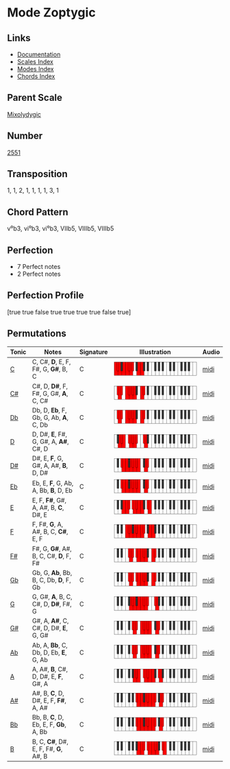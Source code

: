 # Mode Zoptygic

## Links

- [Documentation](README.md)
- [Scales Index](Scales.md)
- [Modes Index](Modes.md)
- [Chords Index](Chords.md)

## Parent Scale

[Mixolydygic](ScaleMixolydygic.md)

## Number

[2551](https://ianring.com/musictheory/scales/2551)

## Transposition

1, 1, 2, 1, 1, 1, 1, 3, 1

## Chord Pattern

v⁰b3, vi⁰b3, vi⁰b3, VIIb5, VIIIb5, VIIIb5

## Perfection

- 7 Perfect notes
- 2 Perfect notes

## Perfection Profile

[true true false true true true true false true]

## Permutations

| Tonic | Notes | Signature | Illustration | Audio |
|-------|-------|-----------|--------------|-------|
| [C](ModeCNaturalZoptygic.md) | C, C#, **D**, E, F, F#, G, **G#**, B, C | C | ![CNaturalZoptygic](ModeCNaturalZoptygic.png) | [midi](https://github.com/edipermadi/music/blob/main/docs/ModeCNaturalZoptygic.mid?raw=true) |
| [C#](ModeCSharpZoptygic.md) | C#, D, **D#**, F, F#, G, G#, **A**, C, C# | C | ![CSharpZoptygic](ModeCSharpZoptygic.png) | [midi](https://github.com/edipermadi/music/blob/main/docs/ModeCSharpZoptygic.mid?raw=true) |
| [Db](ModeDFlatZoptygic.md) | Db, D, **Eb**, F, Gb, G, Ab, **A**, C, Db | C | ![DFlatZoptygic](ModeDFlatZoptygic.png) | [midi](https://github.com/edipermadi/music/blob/main/docs/ModeDFlatZoptygic.mid?raw=true) |
| [D](ModeDNaturalZoptygic.md) | D, D#, **E**, F#, G, G#, A, **A#**, C#, D | C | ![DNaturalZoptygic](ModeDNaturalZoptygic.png) | [midi](https://github.com/edipermadi/music/blob/main/docs/ModeDNaturalZoptygic.mid?raw=true) |
| [D#](ModeDSharpZoptygic.md) | D#, E, **F**, G, G#, A, A#, **B**, D, D# | C | ![DSharpZoptygic](ModeDSharpZoptygic.png) | [midi](https://github.com/edipermadi/music/blob/main/docs/ModeDSharpZoptygic.mid?raw=true) |
| [Eb](ModeEFlatZoptygic.md) | Eb, E, **F**, G, Ab, A, Bb, **B**, D, Eb | C | ![EFlatZoptygic](ModeEFlatZoptygic.png) | [midi](https://github.com/edipermadi/music/blob/main/docs/ModeEFlatZoptygic.mid?raw=true) |
| [E](ModeENaturalZoptygic.md) | E, F, **F#**, G#, A, A#, B, **C**, D#, E | C | ![ENaturalZoptygic](ModeENaturalZoptygic.png) | [midi](https://github.com/edipermadi/music/blob/main/docs/ModeENaturalZoptygic.mid?raw=true) |
| [F](ModeFNaturalZoptygic.md) | F, F#, **G**, A, A#, B, C, **C#**, E, F | C | ![FNaturalZoptygic](ModeFNaturalZoptygic.png) | [midi](https://github.com/edipermadi/music/blob/main/docs/ModeFNaturalZoptygic.mid?raw=true) |
| [F#](ModeFSharpZoptygic.md) | F#, G, **G#**, A#, B, C, C#, **D**, F, F# | C | ![FSharpZoptygic](ModeFSharpZoptygic.png) | [midi](https://github.com/edipermadi/music/blob/main/docs/ModeFSharpZoptygic.mid?raw=true) |
| [Gb](ModeGFlatZoptygic.md) | Gb, G, **Ab**, Bb, B, C, Db, **D**, F, Gb | C | ![GFlatZoptygic](ModeGFlatZoptygic.png) | [midi](https://github.com/edipermadi/music/blob/main/docs/ModeGFlatZoptygic.mid?raw=true) |
| [G](ModeGNaturalZoptygic.md) | G, G#, **A**, B, C, C#, D, **D#**, F#, G | C | ![GNaturalZoptygic](ModeGNaturalZoptygic.png) | [midi](https://github.com/edipermadi/music/blob/main/docs/ModeGNaturalZoptygic.mid?raw=true) |
| [G#](ModeGSharpZoptygic.md) | G#, A, **A#**, C, C#, D, D#, **E**, G, G# | C | ![GSharpZoptygic](ModeGSharpZoptygic.png) | [midi](https://github.com/edipermadi/music/blob/main/docs/ModeGSharpZoptygic.mid?raw=true) |
| [Ab](ModeAFlatZoptygic.md) | Ab, A, **Bb**, C, Db, D, Eb, **E**, G, Ab | C | ![AFlatZoptygic](ModeAFlatZoptygic.png) | [midi](https://github.com/edipermadi/music/blob/main/docs/ModeAFlatZoptygic.mid?raw=true) |
| [A](ModeANaturalZoptygic.md) | A, A#, **B**, C#, D, D#, E, **F**, G#, A | C | ![ANaturalZoptygic](ModeANaturalZoptygic.png) | [midi](https://github.com/edipermadi/music/blob/main/docs/ModeANaturalZoptygic.mid?raw=true) |
| [A#](ModeASharpZoptygic.md) | A#, B, **C**, D, D#, E, F, **F#**, A, A# | C | ![ASharpZoptygic](ModeASharpZoptygic.png) | [midi](https://github.com/edipermadi/music/blob/main/docs/ModeASharpZoptygic.mid?raw=true) |
| [Bb](ModeBFlatZoptygic.md) | Bb, B, **C**, D, Eb, E, F, **Gb**, A, Bb | C | ![BFlatZoptygic](ModeBFlatZoptygic.png) | [midi](https://github.com/edipermadi/music/blob/main/docs/ModeBFlatZoptygic.mid?raw=true) |
| [B](ModeBNaturalZoptygic.md) | B, C, **C#**, D#, E, F, F#, **G**, A#, B | C | ![BNaturalZoptygic](ModeBNaturalZoptygic.png) | [midi](https://github.com/edipermadi/music/blob/main/docs/ModeBNaturalZoptygic.mid?raw=true) |
